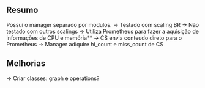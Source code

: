 ## Resumo
Possui o manager separado por modulos.
-> Testado com scaling BR
-> Não testado com outros scalings
-> Utiliza Prometheus para fazer a aquisição de informações de CPU e memória**
-> CS envia conteudo direto para o Prometheus
-> Manager adiquire hi_count e miss_count de CS

## Melhorias
-> Criar classes: graph e operations?